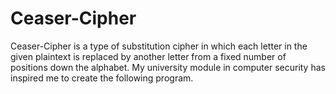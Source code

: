 # Ceaser-Cipher
Ceaser-Cipher is a type of substitution cipher in which each letter in the given plaintext is replaced by another letter from a fixed number of positions down the alphabet. My university module in computer security has inspired me to create the following program. 
